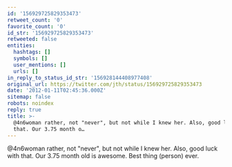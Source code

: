 ```yaml
---
id: '156929725829353473'
retweet_count: '0'
favorite_count: '0'
id_str: '156929725829353473'
retweeted: false
entities:
  hashtags: []
  symbols: []
  user_mentions: []
  urls: []
in_reply_to_status_id_str: '156928144408977408'
original_url: https://twitter.com/jth/status/156929725829353473
date: '2012-01-11T02:45:36.000Z'
sitemap: false
robots: noindex
reply: true
title: >-
  @4n6woman rather, not "never", but not while I knew her. Also, good luck with
  that. Our 3.75 month o…
---
```


@4n6woman rather, not "never", but not while I knew her. Also, good luck with that. Our 3.75 month old is awesome. Best thing (person) ever.
